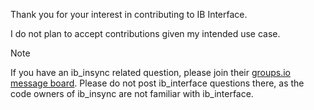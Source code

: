 Thank you for your interest in contributing to IB Interface.

I do not plan to accept contributions given my intended use case.

> [!NOTE]
> If you have an ib_insync related question, please join their [groups.io message board](https://groups.io/g/insync). 
> Please do not post ib_interface questions there, as the code owners of ib_insync are not familiar with ib_interface. 

